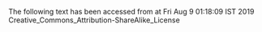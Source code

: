 The following text has been accessed from at Fri Aug 9 01:18:09 IST 2019
Creative_Commons_Attribution-ShareAlike_License
